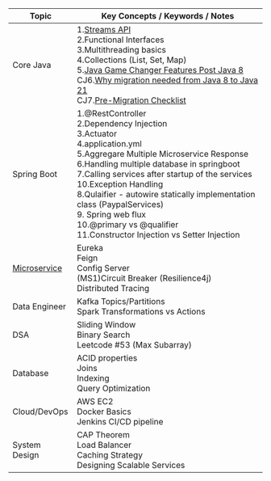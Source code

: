 | Topic         | Key Concepts / Keywords / Notes                                                                                                                                           |
| ------------- | ------------------------------------------------------------------------------------------------------------------------------------------------------------------------- |
| Core Java     | 1.[Streams API](CORE_JAVA/CJ_Streams.md)<br>2.Functional Interfaces<br>3.Multithreading basics<br>4.Collections (List, Set, Map)<br> 5.[Java Game Changer Features Post Java 8](CORE_JAVA/JAVA_CHEAT_SHEET.md) <br> CJ6.[Why migration needed from Java 8 to Java 21](CORE_JAVA/JAVA_CHEAT_SHEET.md)<br> CJ7.[Pre-Migration Checklist ](CORE_JAVA/JAVA_CHEAT_SHEET.md)|
| Spring Boot   | 1.@RestController<br>2.Dependency Injection<br>3.Actuator<br>4.application.yml <br>5.Aggregare Multiple Microservice Response <br> 6.Handling multiple database in springboot<br>7.Calling services after startup of the services<br>10.Exception Handling<br>8.Qulaifier - autowire statically implementation class (PaypalServices)<br>9. Spring web flux <br>10.@primary vs @qualifier <br>11.Constructor Injection vs Setter Injection|
| [Microservice](MICROSERVICES/MiICROSERVICES_ALL_BASICS.md)  | Eureka<br>Feign<br>Config Server<br>(MS1)Circuit Breaker (Resilience4j)<br>Distributed Tracing                                                                                                       |
| Data Engineer | Kafka Topics/Partitions<br>Spark Transformations vs Actions                                                                                                               |
| DSA           | Sliding Window<br>Binary Search<br>Leetcode #53 (Max Subarray)                                                                                                            |
| Database      | ACID properties<br>Joins<br>Indexing<br>Query Optimization                                                                                                                |
| Cloud/DevOps  | AWS EC2<br>Docker Basics<br>Jenkins CI/CD pipeline                                                                                                                        |
| System Design | CAP Theorem<br>Load Balancer<br>Caching Strategy<br>Designing Scalable Services                                                                                           |
